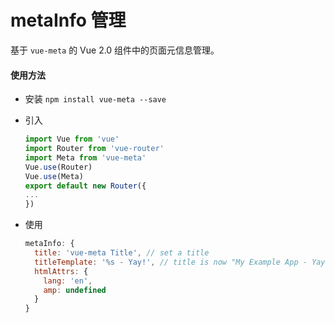 # metaInfo 管理

基于 `vue-meta` 的 Vue 2.0 组件中的页面元信息管理。

#### 使用方法

* 安装 `npm install vue-meta --save`

* 引入
  ```javascript
  import Vue from 'vue'
  import Router from 'vue-router'
  import Meta from 'vue-meta'
  Vue.use(Router)
  Vue.use(Meta)
  export default new Router({
  ...
  })
  ```
* 使用
  ```javascript
  metaInfo: {
    title: 'vue-meta Title', // set a title
    titleTemplate: '%s - Yay!', // title is now "My Example App - Yay!"
    htmlAttrs: {
      lang: 'en',
      amp: undefined 
    }
  }
  ```

<script>
export default {
  data(){
    return {
      title: 'title',
    }
  },
  metaInfo: {
    title: 'vue-meta Title', // set a title
    titleTemplate: '%s - Yay!', // title is now "My Example App - Yay!"
    htmlAttrs: {
      lang: 'en',
      amp: undefined 
    }
  },
  created(){

  },
  mounted(){
    setTimeout(() => {
      this.title = 'sync title'
    }, 1000)
  },
  methods:{

  }
}
</script>
